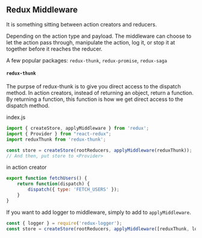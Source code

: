 ## Redux Middleware

It is something sitting between action creators and reducers.


Depending on the action type and payload. The middleware can choose to let the action pass through, manipulate the action, log it, or stop it at together before it reaches the reducer.


A few popular packages: `redux-thunk`, `redux-promise`, `redux-saga`

#### `redux-thunk`

The purpse of redux-thunk is to give you direct access to the dispatch method. In action creators, instead of returning an object, return a function. By returning a function, this function is how we get direct access to the dispatch method.


index.js
```javascript
import { createStore, applyMiddleware } from 'redux';
import { Provider } from "react-redux";
import reduxThunk from 'redux-thunk';

const store = createStore(rootReducers, applyMiddleware(reduxThunk));
// And then, put store to <Provider>
```

in action creator
```javascript
export function fetchUsers() {
    return function(dispatch) {
        dispatch({ type: 'FETCH_USERS' });
    }
}
```

If you want to add logger to middleware, simply to add to `applyMiddleware`.
```javascript
const { logger } = require('redux-logger');
const store = createStore(rootReducers, applyMiddleware([reduxThunk, logger]));
```
